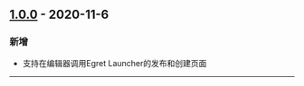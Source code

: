 ## [1.0.0] - 2020-11-6

### 新增
- 支持在编辑器调用Egret Launcher的发布和创建页面

[1.0.0]: https://github.com/zt5/egret-helper-launcher/releases/tag/v1.0.0
-----------------------------------------------------------------------------------------------------------